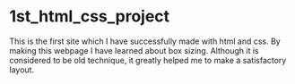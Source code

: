 # 1st_html_css_project
This is the first site which I have successfully made with html and css.
By making this webpage I have learned about box sizing. Although it is considered to be old technique, it greatly helped me to make a satisfactory layout.
